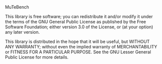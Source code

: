 MuTeBench 
 
This library is free software; you can redistribute it and/or modify it under the terms
of the GNU General Public License as published by the Free Software Foundation;
either version 3.0 of the License, or (at your option) any later version.

This library is distributed in the hope that it will be useful, but WITHOUT ANY WARRANTY;
without even the implied warranty of MERCHANTABILITY or FITNESS FOR A PARTICULAR PURPOSE.
See the GNU Lesser General Public License for more details.